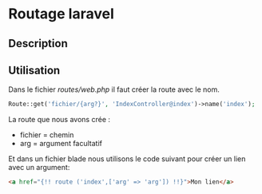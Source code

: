 # Routage laravel

## Description


## Utilisation

Dans le fichier *routes/web.php* il faut créer la route avec le nom.

```php
Route::get('fichier/{arg?}', 'IndexController@index')->name('index');
```
La route que nous avons crée :

* fichier = chemin
* arg = argument facultatif

Et dans un fichier blade nous utilisons le code suivant pour créer un lien avec un argument:

```html
<a href="{!! route ('index',['arg' => 'arg']) !!}">Mon lien</a>
```


